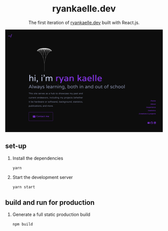 <h1 align="center">
  ryankaelle.dev
</h1>
<p align="center">
  The first iteration of <a href="https://ryankaelle.dev" target="_blank">ryankaelle.dev</a> built with React.js.
</p>

<img width="1306" alt="Site Screenshot" src="/site_screenshot.png">

## set-up

1. Install the dependencies

   ```sh
   yarn
   ```

2. Start the development server

   ```
   yarn start
   ```

## build and run for production

1. Generate a full static production build

   ```
   npm build
   ```
